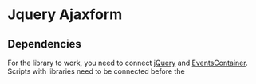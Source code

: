 # Jquery Ajaxform
## Dependencies
For the library to work, you need to connect [jQuery](https://jquery.com/download/) and [EventsContainer](https://github.com/Prefect9/Js-EventsContainer). Scripts with libraries need to be connected before the <script> tag with the AjaxForm library.



## jQuery property
Now for the html tag \<form\> you can apply `.ajaxForm()` and it will be sent to the server without reloading the page.



## Examples
Only the following fields will be sent via ajax: text, checkbox and radio.
```html
<form action="" method="post" id="demo_form" data-request-type="form-data">
    <input type="text" name="name" value="Name">
    <input type="checkbox" name="checkbox">
    <input type="radio" name="r_1" value="1">
    <input type="radio" name="r_1" value="2">
    <input type="radio" name="r_1" value="3">
    <input type="radio" name="r_2" value="1">
    <input type="radio" name="r_2" value="2">
    <input type="radio" name="r_2" value="3">
    <button type="submit">Submit</button>
</form>
```

Initialize `.ajaxform()` along with page loading.
```javascript
var form = $("#demo_form").ajaxForm()
```

You can add a `loading` event. It is called before sending ajax and can be used to show a stub when submitting a form. Validation can also be performed at this stage, if `loading` returns a value other than `undefined`, the `error` event with this returned value will be called.
At this stage, before sending ajax, you can change the values of the fields.
```javascript
form.loading(function (sended_form) {
    if(!sended_form.find("input[name=name]").val().length) return "invalid:empty_name"
})
```

The `error` event is used to get errors. The following values can be used as an `error_code` argument to the function:
- `no_internet_connection`
- `invalid_response` - the server returned an invalid response
- the value returned by the `loading` event if it is not `undefined`
```javascript
form.error(function (error_code) {
     console.log("error: " + error_code)
 })
```

The `success` event is used to get the result when the server responds successfully.
```javascript
form.success(function (data) {
    console.log("success", data)
})
```

The number of `success`, `error` and `loading` events can be set to an unlimited number.

To send the form to the user, just press Enter in any field or click on the submit button. You can also submit the form by calling the standard js submit trigger on the \<form\> element or using the API:
```javascript
// Sending a form via jQuery
$("#demo_form").submit()

// Sending a form via the ajaxForm API
form.send()
```



## Types of data received and sent
Types of data to be sent:
- `urlencoded` _(by default)_
- `json`
- `form-data`

To change the type of data being sent, add the `data-request-type` attribute to the form:
```html
<form action="" method="post" id="test_form" data-request-type="json">
```

Types of data received:
- `json` _(by default)_
- `text`

If the server returns data that does not match the expected type, the error event is called with the `invalid_response` argument. To change the type of data received, add the `data-response-type` attribute to the form:
```html
<form action="" method="post" id="test_form" data-response-type="json">
```



## API
You can also create an ajaxForm from the constructor with its own parameters: method, url, etc. The ajaxForm created from the constructor will create an empty form, the values of the fields of which you can add/change when the `loading` event is called.
```javascript
var options = {
    method: "post",
    url: "/",
    ...
}
var form = new AjaxForm(options)
```

### Options
##### options.form | `HTMLElement`, _optional_
the html element to which the ajaxForm object will be bound. If omitted, an empty form will be created.

##### options.method | `enum`, _required_
sending method: `get`, `post`.

##### options.url | `string`, _optional_
ajax delivery address: `""`, `"/"`, `"https://example.com/"`. Default: `""`.

##### options.requestType | `_enum_`, _optional_
type of data being sent: `urlencoded`, `json`, `form-data`. Default: `urlencoded`.

##### options.responseType | `enum`, _optional_
type of data expected from the server: `text`, `json`. Default: `json`.

##### options.getData | `function`, _optional_
an arbitrary function for transmitting data to be sent via ajax. If the `getData` function is specified, no data is taken from the form fields. By default, data is serialized from form fields that have the name attribute.